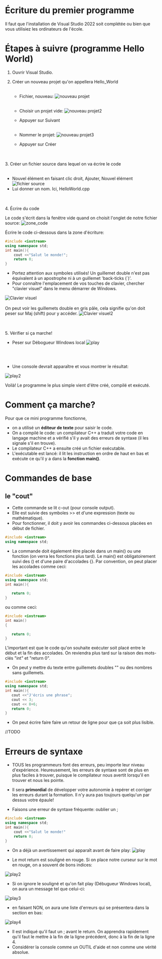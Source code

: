 # Écriture du premier programme

Il faut que l'installation de Visual Studio 2022 soit complétée ou bien que vous utilisiez les ordinateurs de l'école.

# Étapes à suivre (programme Hello World)

1. Ouvrir Visual Studio.

2. Créer un nouveau projet qu'on appellera Hello_World <br><br>
    - Fichier, nouveau:
![nouveau projet](img\nouv_projet.png)
<br><br>
    - Choisir un projet vide:
![nouveau projet2](img\nouv_projet2.png)
    - Appuyer sur Suivant
<br><br>
    - Nommer le projet:
![nouveau projet3](img\nouv_projet3.png)

    - Appuyer sur Créer

<br><br>
3. Créer un fichier source dans lequel on va écrire le code
<br><br>
- Nouvel élément en faisant clic droit, Ajouter, Nouvel élément
![fichier source](img\fichier_source.png)
- Lui donner un nom. Ici, HelloWorld.cpp


<br><br>
4. Écrire du code

Le code s'écrit dans la fenêtre vide quand on choisit l'onglet de notre fichier source: 
![zone_code](img\ecrire_code.png)

Écrire le code ci-dessous dans la zone d'écriture:
```cpp
#include <iostream>
using namespace std;
int main(){
    cout <<"Salut le monde!";
    return 0;
}
```
- Portez attention aux symboles utilisés! Un guillemet double n'est pas équivalent à un apostrophe ni à un guillemet 'back-ticks (`)'.
- Pour connaître l'emplacement de vos touches de clavier, chercher "clavier visuel" dans le menu démarrer de Windows.


![Clavier visuel](img\clavier_visuel1.png)
<br><br>
On peut voir les guillemets double en gris pâle, cela signifie qu'on doit peser sur Maj (shift) pour y accéder. 
![Clavier visuel2](img\clavier_visuel2.png)

<br><br>
5. Vérifier si ça marche!

- Peser sur Débogueur Windows local
![play](img\play.png)

<br><br>
- Une console devrait apparaître et vous montrer le résultat:

![play2](img\play2.png)


Voilà! Le programme le plus simple vient d'être créé, compilé et exécuté.

# Comment ça marche?
Pour que ce mini programme fonctionne, 
- on a utilisé un **éditeur de texte** pour saisir le code.
- On a compilé le code: un compilateur C++ a traduit votre code en langage machine et a vérifié s'il y avait des erreurs de syntaxe (il les signale s'il en trouve).
- Le compilateur C++ a ensuite créé un  fichier exécutable.
- L'exécutable est lancé: il lit les instruction en ordre de haut en bas et exécute ce qu'il y a dans la **fonction main()**.

# Commandes de base

## le "cout"

 - Cette commande se lit c-out (pour console output). 
 - Elle est suivie des symboles >> et d'une expression (texte ou mathématique).
 - Pour fonctionner, il doit y avoir les commandes ci-dessous placées en début de fichier. 
 ```cpp
#include <iostream>
using namespace std;
```
- La commande doit également être placée dans un main() ou une fonction (on verra les fonctions plus tard). Le main() est obligatoirement suivi des () et d'une paire d'accolades {}. Par convention, on peut placer les accolades comme ceci:
 ```cpp
#include <iostream>
using namespace std;
int main(){
   
    return 0;
}
```

ou comme ceci:

 ```cpp
#include <iostream>
int main()
{
   
    return 0;
}
```
L'important est que le code qu'on souhaite exécuter soit placé entre le début et la fin des accolades. On reviendra plus tard sur la raison des mots-clés "int" et "return 0". 
- On peut y mettre du texte entre guillemets doubles "" ou des nombres sans guillemets.


 ```cpp
#include <iostream>
using namespace std;
int main(){
    cout <<"J'écris une phrase";
    cout << 3;
    cout << 8+6;
    return 0;
}
```
- On peut écrire faire faire un retour de ligne pour que ça soit plus lisible.

//TODO 


# Erreurs de syntaxe

- TOUS les programmeurs font des erreurs, peu importe leur niveau d'expérience. Heureusement, les erreurs de syntaxe sont de plus en plus faciles à trouver, puisque le compilateur nous avertit lorsqu'il en trouver et nous les pointe.

- Il sera **primordial** de développer votre autonomie à repérer et corriger les erreurs durant la formation. Il n'y aura pas toujours quelqu'un par dessus votre épaule! 

- Faisons une erreur de syntaxe fréquente: oublier un ;

```cpp
#include <iostream>
using namespace std;
int main(){
    cout <<"Salut le monde!" 
    return 0;
}
```
- On a déjà un avertissement qui apparaît avant de faire play: 
![play](img\erreur1.png)

- Le mot return est souligné en rouge. Si on place notre curseur sur le mot en rouge, on a souvent de bons indices:

![play2](img\erreur2.png)

- Si on ignore le souligné et qu'on fait play (Débugueur Windows local), on aura un message tel que celui-ci:

![play3](img\erreur3.png)

- en faisant NON, on aura une liste d'erreurs qui se présentera dans la section en bas:

![play4](img\erreur4.png)

- Il est indiqué qu'il faut un ; avant le return. On apprendra rapidement qu'il faut le mettre à la fin de la ligne précédent, donc à la fin de la ligne 4. 
- Considérer la console comme un OUTIL d'aide et non comme une vérité absolue.